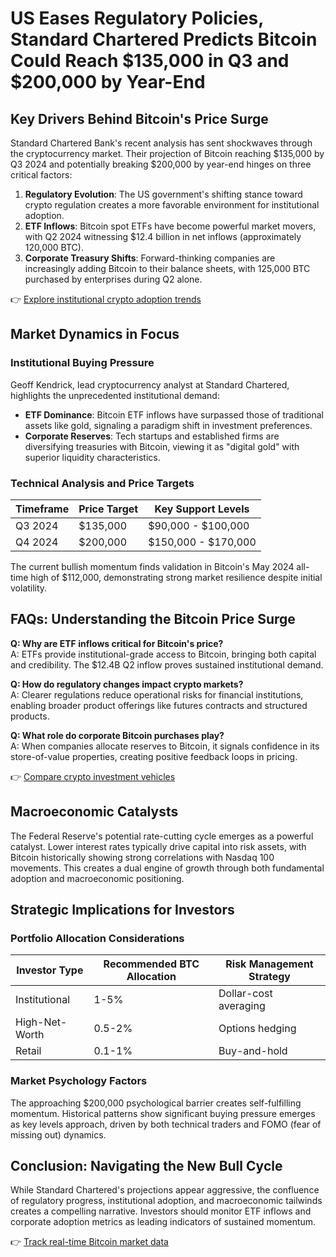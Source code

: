 # US Eases Regulatory Policies, Standard Chartered Predicts Bitcoin Could Reach $135,000 in Q3 and $200,000 by Year-End

## Key Drivers Behind Bitcoin's Price Surge

Standard Chartered Bank's recent analysis has sent shockwaves through the cryptocurrency market. Their projection of Bitcoin reaching $135,000 by Q3 2024 and potentially breaking $200,000 by year-end hinges on three critical factors:

1. **Regulatory Evolution**: The US government's shifting stance toward crypto regulation creates a more favorable environment for institutional adoption.
2. **ETF Inflows**: Bitcoin spot ETFs have become powerful market movers, with Q2 2024 witnessing $12.4 billion in net inflows (approximately 120,000 BTC).
3. **Corporate Treasury Shifts**: Forward-thinking companies are increasingly adding Bitcoin to their balance sheets, with 125,000 BTC purchased by enterprises during Q2 alone.

👉 [Explore institutional crypto adoption trends](https://bit.ly/okx-bonus)

## Market Dynamics in Focus

### Institutional Buying Pressure

Geoff Kendrick, lead cryptocurrency analyst at Standard Chartered, highlights the unprecedented institutional demand:
- **ETF Dominance**: Bitcoin ETF inflows have surpassed those of traditional assets like gold, signaling a paradigm shift in investment preferences.
- **Corporate Reserves**: Tech startups and established firms are diversifying treasuries with Bitcoin, viewing it as "digital gold" with superior liquidity characteristics.

### Technical Analysis and Price Targets

| Timeframe | Price Target | Key Support Levels |
|----------|--------------|--------------------|
| Q3 2024  | $135,000     | $90,000 - $100,000 |
| Q4 2024  | $200,000     | $150,000 - $170,000 |

The current bullish momentum finds validation in Bitcoin's May 2024 all-time high of $112,000, demonstrating strong market resilience despite initial volatility.

## FAQs: Understanding the Bitcoin Price Surge

**Q: Why are ETF inflows critical for Bitcoin's price?**  
A: ETFs provide institutional-grade access to Bitcoin, bringing both capital and credibility. The $12.4B Q2 inflow proves sustained institutional demand.

**Q: How do regulatory changes impact crypto markets?**  
A: Clearer regulations reduce operational risks for financial institutions, enabling broader product offerings like futures contracts and structured products.

**Q: What role do corporate Bitcoin purchases play?**  
A: When companies allocate reserves to Bitcoin, it signals confidence in its store-of-value properties, creating positive feedback loops in pricing.

👉 [Compare crypto investment vehicles](https://bit.ly/okx-bonus)

## Macroeconomic Catalysts

The Federal Reserve's potential rate-cutting cycle emerges as a powerful catalyst. Lower interest rates typically drive capital into risk assets, with Bitcoin historically showing strong correlations with Nasdaq 100 movements. This creates a dual engine of growth through both fundamental adoption and macroeconomic positioning.

## Strategic Implications for Investors

### Portfolio Allocation Considerations

| Investor Type | Recommended BTC Allocation | Risk Management Strategy |
|---------------|----------------------------|--------------------------|
| Institutional | 1-5%                       | Dollar-cost averaging |
| High-Net-Worth | 0.5-2%                    | Options hedging |
| Retail         | 0.1-1%                    | Buy-and-hold |

### Market Psychology Factors

The approaching $200,000 psychological barrier creates self-fulfilling momentum. Historical patterns show significant buying pressure emerges as key levels approach, driven by both technical traders and FOMO (fear of missing out) dynamics.

## Conclusion: Navigating the New Bull Cycle

While Standard Chartered's projections appear aggressive, the confluence of regulatory progress, institutional adoption, and macroeconomic tailwinds creates a compelling narrative. Investors should monitor ETF inflows and corporate adoption metrics as leading indicators of sustained momentum.

👉 [Track real-time Bitcoin market data](https://bit.ly/okx-bonus)